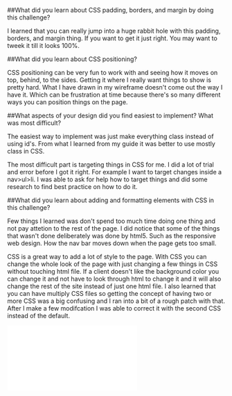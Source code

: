 


##What did you learn about CSS padding, borders, and margin by doing this challenge?

I learned that you can really jump into a huge rabbit hole with this padding, borders, and margin thing.  If you want to get it just right.  You may want to tweek it till it looks 100%.

##What did you learn about CSS positioning?

CSS positioning can be very fun to work with and seeing how it moves on top, behind, to the sides.  Getting it where I really want things to show is pretty hard.  What I have drawn in my wireframe doesn't come out the way I have it.  Which can be frustration at time because there's so many different ways you can position things on the page.

##What aspects of your design did you find easiest to implement? What was most difficult?

The easiest way to implement was just make everything class instead of using id's.  From what I learned from my guide it was better to use mostly class in CSS.

The most difficult part is targeting things in CSS for me.  I did a lot of trial and error before I got it right.  For example I want to target changes inside a nav>ul>li.  I was able to ask for help how to target things and did some research to find best practice on how to do it.

##What did you learn about adding and formatting elements with CSS in this challenge?

Few things I learned was don't spend too much time doing one thing and not pay attetion to the rest of the page. I did notice that some of the things that wasn't done deliberately was done by html5. Such as the responsive web design.  How the nav bar moves down when the page gets too small.

CSS is a great way to add a lot of style to the page.  With CSS you can change the whole look of the page with just changing a few things in CSS without touching html file.  If a client doesn't like the background color you can change it and not have to look through html to change it and it will also change the rest of the site instead of just one html file.  I also learned that you can have multiply CSS files so getting the concept of having two or more CSS was a big confusing and I ran into a bit of a rough patch with that.  After I make a few modifcation I was able to correct it with the second CSS instead of the default.

![Link to live site](index.html)
